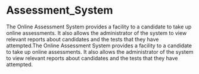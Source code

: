 # Assessment_System


The Online Assessment System provides a facility to a candidate to take up online assessments. It also allows the administrator of the system to view relevant reports about candidates and the tests that they have attempted.The Online Assessment System provides a facility to a candidate to take up online assessments. It also allows the administrator of the system to view relevant reports about candidates and the tests that they have attempted.


